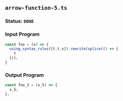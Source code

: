 ## `arrow-function-5.ts`

### Status: `DONE`

### Input Program

```typescript
const foo = (x) => {
  using_syntax_rules([t,t,x]).rewrite(splice(() => {
    t
  }));  
}
```

### Output Program

```typescript
const foo_3 = (x_5) => {
  x_5;
};
```

